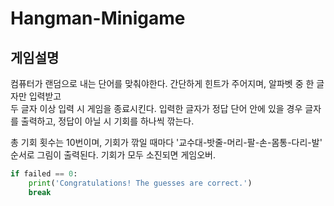 # Hangman-Minigame

## 게임설명

컴퓨터가 랜덤으로 내는 단어를 맞춰야한다. 간단하게 힌트가 주어지며, 알파벳 중 한 글자만 입력받고 <br> 두 글자 이상 입력 시 게임을 종료시킨다. 입력한 글자가 정답 단어 안에 있을 경우 글자를 출력하고, 정답이 아닐 시 기회를 하나씩 깎는다. 


총 기회 횟수는 10번이며, 기회가 깎일 때마다 '교수대-밧줄-머리-팔-손-몸통-다리-발' 순서로 그림이 출력된다. 기회가 모두 소진되면 게임오버.

```python
if failed == 0:
    print('Congratulations! The guesses are correct.')
    break
```
